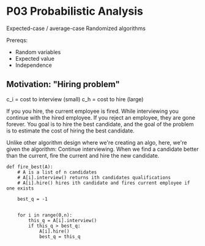 # P03 Probabilistic Analysis

Expected-case / average-case
Randomized algorithms

Prereqs:

- Random variables
- Expected value
- Independence

## Motivation: "Hiring problem"

c_i = cost to interview (small)
c_h = cost to hire (large)

If you you hire, the current employee is fired. While interviewing you continue with the hired employee. If you reject an employee, they are gone forever. You goal is to hire the best candidate, and the goal of the problem is to estimate the cost of hiring the best candidate.

Unlike other algorithm design where we're creating an algo, here, we're given the algorithm: Continue interviewing. When we find a candidate better than the current, fire the current and hire the new candidate.

```
def fire_best(A): 
	# A is a list of n candidates
	# A[i].interview() returns ith candidates qualifications
	# A[i].hire() hires ith candidate and fires current employee if one exists

	best_q = -1


	for i in range(0,n):
		this_q = A[i].interview()
		if this_q > best_q:
			A[i].hire()
			best_q = this_q